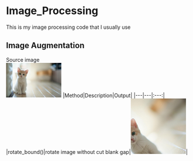 # Image_Processing
This is my image processing code that I usually use  


## Image Augmentation
Source image  
<img src="https://github.com/bangpc/Image_Processing/blob/master/image/input_augmentation/cat.jpg" width="30%">
|Method|Description|Output|
|---|---|:---:|
|rotate_bound()|rotate image without cut blank gap|<img src="https://github.com/bangpc/Image_Processing/blob/master/image/output_augmentation/output_rotated.png" width="30%">|
